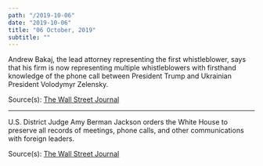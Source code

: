 ```yaml
---
path: "/2019-10-06"
date: "2019-10-06"
title: "06 October, 2019"
subtitle: ""
---
```


Andrew Bakaj, the lead attorney representing the first whistleblower, says that his firm is now representing multiple whistleblowers with firsthand knowledge of the phone call between President Trump and Ukrainian President Volodymyr Zelensky. 

<tweet id="1180826504952983553"></tweet>

<span class="sources">

Source(s): [The Wall Street Journal](https://www.wsj.com/articles/attorneys-for-cia-officer-behind-trump-complaint-say-they-now-represent-multiple-whistleblowers-11570368927)

</span>

---

U.S. District Judge Amy Berman Jackson orders the White House to preserve all records of meetings, phone calls, and other communications with foreign leaders.

<span class="sources">

Source(s): [The Wall Street Journal](https://www.wsj.com/articles/attorneys-for-cia-officer-behind-trump-complaint-say-they-now-represent-multiple-whistleblowers-11570368927)

</span>